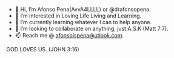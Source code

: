 - 👋 Hi, I’m Afonso Pena(AvvA4LLLL) or @drafonsopena.
- 👀 I’m interested in Loving Life Living and Learning.
- 🌱 I’m currently learning whatever I can to help anyone.
- 💞️ I’m looking to collaborate on anything, just A.S.K (Matt 7:7).
- 📫 Reach me @ afonsoispena@utlook.com.

GOD LOVES US. (JOHN 3:16)

<!---
drafonsopena/drafonsopena is a ✨ special ✨ repository because its `README.md` (this file) appears on your GitHub profile.
You can click the Preview link to take a look at your changes.
--->
